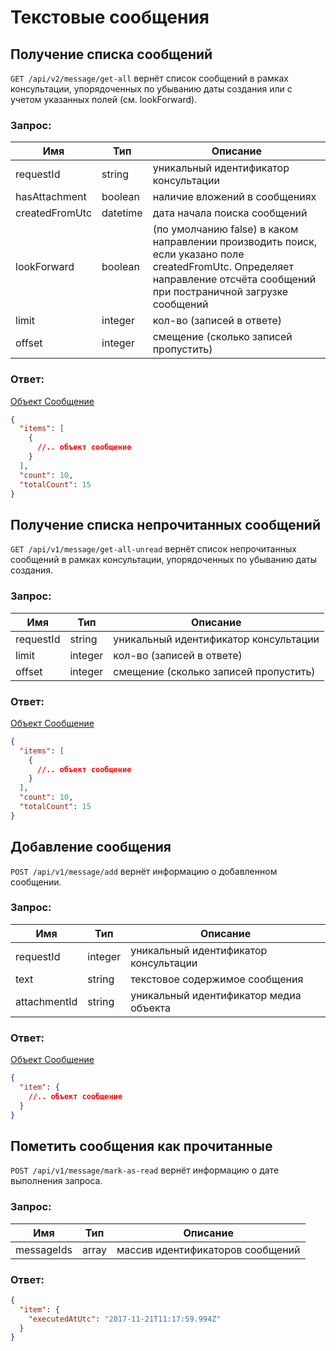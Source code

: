 # Текстовые сообщения

## Получение списка сообщений

`GET /api/v2/message/get-all` вернёт список сообщений в рамках консультации, упорядоченных по убыванию даты создания или с учетом указанных полей (см. lookForward).

### Запрос:

Имя | Тип | Описание
--- | --- | ---
requestId | string | уникальный идентификатор консультации
hasAttachment | boolean | наличие вложений в сообщениях
createdFromUtc | datetime | дата начала поиска сообщений
lookForward | boolean | (по умолчанию false) в каком направлении производить поиск, если указано поле createdFromUtc. Определяет направление отсчёта сообщений при постраничной загрузке сообщений
limit | integer | кол-во (записей в ответе)
offset | integer | смещение (сколько записей пропустить)

### Ответ:

[Объект Сообщение](./contracts.md#message)

```json
{
  "items": [
    {
      //.. объект сообщение
    }
  ],
  "count": 10,
  "totalCount": 15
}
```

## Получение списка непрочитанных сообщений

`GET /api/v1/message/get-all-unread` вернёт список непрочитанных сообщений в рамках консультации, упорядоченных по убыванию даты создания.

### Запрос:

Имя | Тип | Описание
--- | --- | ---
requestId | string | уникальный идентификатор консультации
limit | integer | кол-во (записей в ответе)
offset | integer | смещение (сколько записей пропустить)

### Ответ:

[Объект Сообщение](./contracts.md#message)

```json
{
  "items": [
    {
      //.. объект сообщение
    }
  ],
  "count": 10,
  "totalCount": 15
}
```

## Добавление сообщения

`POST /api/v1/message/add` вернёт информацию о добавленном сообщении.

### Запрос:

Имя | Тип | Описание
--- | --- | ---
requestId | integer | уникальный идентификатор консультации
text | string | текстовое содержимое сообщения
attachmentId | string | уникальный идентификатор медиа объекта

### Ответ:

[Объект Сообщение](./contracts.md#message)

```json
{
  "item": {
    //.. объект сообщение
  }
}
```

## Пометить сообщения как прочитанные

`POST /api/v1/message/mark-as-read` вернёт информацию о дате выполнения запроса.

### Запрос:

Имя | Тип | Описание
--- | --- | ---
messageIds | array | массив идентификаторов сообщений

### Ответ:

```json
{
  "item": {
    "executedAtUtc": "2017-11-21T11:17:59.994Z"
  }
}
```
